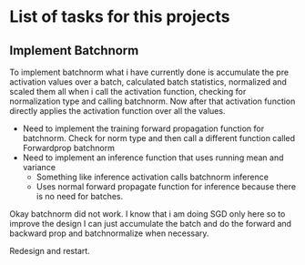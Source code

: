 # List of tasks for this projects

## Implement Batchnorm
To implement batchnorm what i have currently done is accumulate the pre activation values over a batch, calculated batch statistics, normalized and scaled them all when i call the activation function, checking for normalization type and calling batchnorm. Now after that activation function directly applies the activation function over all the values. 

- Need to implement the training forward propagation function for batchnorm. Check for norm type and then call a different function called Forwardprop batchnorm 
- Need to implement an inference function that uses running mean and variance 
    - Something like inference activation calls batchnorm inference
    - Uses normal forward propagate function for inference because there is no need for batches. 

Okay batchnorm did not work. I know that i am doing SGD only here so to improve the design I can just accumulate the batch and do the forward and backward prop and batchnormalize when necessary. 

Redesign and restart. 

